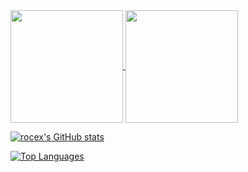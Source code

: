 
<a href="https://github.com/rocex">
  <img align="center" height="180px" src="https://github-readme-stats.vercel.app/api/?username=rocex&count_private=true&private_count=true&show_icons=true&theme=default" />
</a>

<a href="https://github.com/rocex">
  <img align="center" height="180px" src="https://github-readme-stats.vercel.app/api/top-langs/?username=rocex&layout=compact&count_private=true&theme=default" />
</a>

[![rocex's GitHub stats](https://github-readme-stats.vercel.app/api?username=rocex&count_private=true&show_icons=true)](https://github.com/rocex)

[![Top Languages](https://github-readme-stats.vercel.app/api/top-langs/?username=rocex)](https://github.com/rocex)
